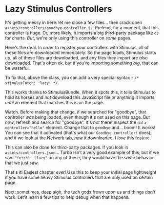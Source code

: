 # Lazy Stimulus Controllers

It's getting messy in here: let me close a few files... then crack open
`assets/controllers/goodbye-controller.js`. Pretend, for a moment, that this
controller is huge. Or, more likely, it imports a big third-party package
like `d3` for charts. *But*, we're only using this controller on *some* pages.

Here's the deal. In order to register your controllers with Stimulus, all of these
files are downloaded immediately. So the page loads, Stimulus starts up, all of these
files are downloaded, and any files they import are *also* downloaded. That's often
ok, but if you're importing something *big*, that can be wasteful.

To fix that, above the class, you can add a very special syntax -
`/* stimulusFetch: 'lazy' */`.

This works thanks to StimulusBundle. When it spots this, it tells Stimulus to
hold its horses and *not* download this JavaScript file or anything it imports
*until* an element that matches this is on the page.

Watch. Before making that change, if we searched for "goodbye", that controller *was*
being loaded, even though it's not used on this page. But *now*, refresh and search
for "goodbye". It's *not* there! Inspect the
`data-controller="hello"` element. Change that to `goodbye` and... boom! It works!
You can see that it activated (that's what our `Goodbye controller!` does), and if
we look at the Network tab, *now* it downloaded. I *love* this feature.

This can also be done for third-party packages. If you look in
`assets/controllers.json`... Turbo isn't a very good example of this, but if we
said `"fetch": "lazy"` on any of these, they would have the *same* behavior that
we just saw.

That's it! Easiest chapter *ever*! Use this to keep your initial page lightweight
if you have some heavy Stimulus controllers that are only used on certain page.

Next: sometimes, deep sigh, the tech gods frown upon us and things don't work.
Let's learn a few tips to help debug when that happens.
